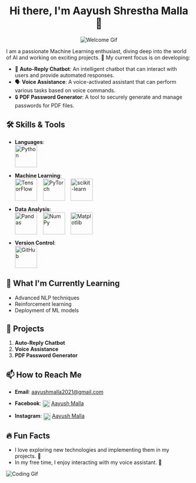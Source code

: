 <h1 align="center">Hi there, I'm Aayush Shrestha Malla 👋</h1>

<p align="center">
  <img src="https://media.giphy.com/media/xUPGcguWZHRC2HyBRS/giphy.gif" alt="Welcome Gif" />
</p>

I am a passionate Machine Learning enthusiast, diving deep into the world of AI and working on exciting projects. 🚀 My current focus is on developing:

- 🤖 **Auto-Reply Chatbot**: An intelligent chatbot that can interact with users and provide automated responses.
- 🗣️ **Voice Assistance**: A voice-activated assistant that can perform various tasks based on voice commands.
- 🔒 **PDF Password Generator**: A tool to securely generate and manage passwords for PDF files.

## 🛠️ Skills & Tools

- **Languages**: 
  <br>
  <img src="https://media.giphy.com/media/KAq5w47R9rmTuvWOWa/giphy.gif" alt="Python" width="60" height="60" style="vertical-align: middle;"/>

- **Machine Learning**: 
  <br>
  <img src="https://upload.wikimedia.org/wikipedia/commons/thumb/2/2d/Tensorflow_logo.svg/640px-Tensorflow_logo.svg.png" alt="TensorFlow" width="60" height="60" style="vertical-align: middle;"/> 
  &nbsp;&nbsp;&nbsp;<img src="https://upload.wikimedia.org/wikipedia/commons/thumb/1/10/PyTorch_logo_icon.svg/1024px-PyTorch_logo_icon.svg.png" alt="PyTorch" width="60" height="60" style="vertical-align: middle;"/> 
  &nbsp;&nbsp;&nbsp;<img src="https://upload.wikimedia.org/wikipedia/commons/0/05/Scikit_learn_logo_small.svg" alt="scikit-learn" width="60" height="60" style="vertical-align: middle;"/>

- **Data Analysis**: 
  <br>
  <img src="https://upload.wikimedia.org/wikipedia/commons/thumb/e/ed/Pandas_logo.svg/768px-Pandas_logo.svg.png" alt="Pandas" width="60" height="60" style="vertical-align: middle;"/>
  &nbsp;&nbsp;&nbsp;<img src="https://upload.wikimedia.org/wikipedia/commons/thumb/3/31/NumPy_logo_2020.svg/512px-NumPy_logo_2020.svg.png" alt="NumPy" width="60" height="60" style="vertical-align: middle;"/> 
  &nbsp;&nbsp;&nbsp;<img src="https://upload.wikimedia.org/wikipedia/commons/thumb/8/84/Matplotlib_icon.svg/1024px-Matplotlib_icon.svg.png" alt="Matplotlib" width="60" height="60" style="vertical-align: middle;"/>

- **Version Control**: 
  <br>
  <img src="https://github.githubassets.com/images/modules/logos_page/GitHub-Mark.png" alt="GitHub" width="60" height="60" style="vertical-align: middle;"/>

## 🌱 What I'm Currently Learning

- Advanced NLP techniques
- Reinforcement learning
- Deployment of ML models

## 💼 Projects

1. **Auto-Reply Chatbot** 
2. **Voice Assistance** 
3. **PDF Password Generator** 

## 📫 How to Reach Me

- **Email**:  [aayushmalla2021@gmail.com](mailto:aayushmalla2021@gmail.com)
- **Facebook**: 
  <img src="https://upload.wikimedia.org/wikipedia/commons/5/51/Facebook_f_logo_%282019%29.svg" alt="Facebook" width="20" height="20" style="vertical-align: middle;"/> 
  [Aayush Malla](https://www.facebook.com/aayush.malla.5492)

- **Instagram**: 
  <img src="https://upload.wikimedia.org/wikipedia/commons/a/a5/Instagram_icon.png" alt="Instagram" width="20" height="20" style="vertical-align: middle;"/> 
  [Aayush Malla](https://www.instagram.com/aayush_mallaa/)

## 🔥 Fun Facts

- I love exploring new technologies and implementing them in my projects. 🌟
- In my free time, I enjoy interacting with my voice assistant. 🚀

![Coding Gif](https://media.giphy.com/media/ZVik7pBtu9dNS/giphy.gif)



